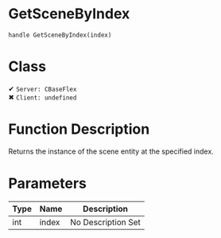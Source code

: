 # GetSceneByIndex
```
handle GetSceneByIndex(index)
```
# Class
✔ `Server: CBaseFlex`  
✖ `Client: undefined`  

# Function Description
Returns the instance of the scene entity at the specified index.
# Parameters
Type|Name|Description
--|--|--
int|index|No Description Set
